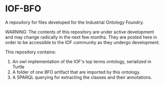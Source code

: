 # IOF-BFO
A repository for files developed for the Industrial Ontology Foundry. 

WARNING: The contents of this repository are under active development and may change radically in the next few months. They are posted here in order to be accessible to the IOF community as they undergo development. 

This repository contains:
1. An owl implementation of the IOF's top terms ontology, serialized in Turtle
2. A folder of one BFO artifact that are imported by this ontology.
3. A SPARQL querying for extracting the classes and their annotations. 
